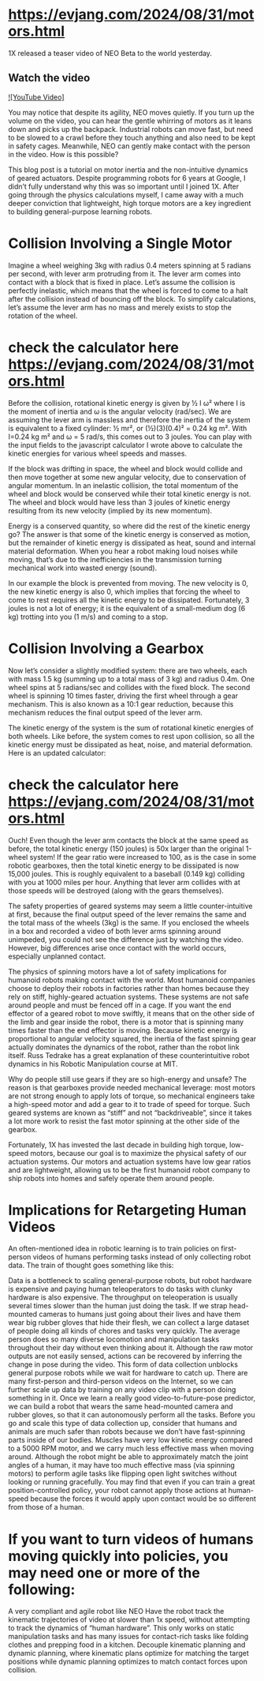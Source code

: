 # https://evjang.com/2024/08/31/motors.html

1X released a teaser video of NEO Beta to the world yesterday.

## Watch the video

[![YouTube Video]](https://www.youtube.com/watch?v=bUrLuUxv9gE&pp=ygVIeXQxcy5jb20gLSBJbnRyb2R1Y2luZyBORU8gQmV0YSAgQSBIdW1hbm9pZCBSb2JvdCBmb3IgdGhlIEhvbWVfMTA4MHAubXA0)

You may notice that despite its agility, NEO moves quietly. If you turn up the volume on the video, you can hear the gentle whirring of motors as it leans down and picks up the backpack. Industrial robots can move fast, but need to be slowed to a crawl before they touch anything and also need to be kept in safety cages. Meanwhile, NEO can gently make contact with the person in the video. How is this possible?

This blog post is a tutorial on motor inertia and the non-intuitive dynamics of geared actuators. Despite programming robots for 6 years at Google, I didn’t fully understand why this was so important until I joined 1X. After going through the physics calculations myself, I came away with a much deeper conviction that lightweight, high torque motors are a key ingredient to building general-purpose learning robots.


# Collision Involving a Single Motor

Imagine a wheel weighing 3kg with radius 0.4 meters spinning at 5 radians per second, with lever arm protruding from it. The lever arm comes into contact with a block that is fixed in place. Let’s assume the collision is perfectly inelastic, which means that the wheel is forced to come to a halt after the collision instead of bouncing off the block. To simplify calculations, let’s assume the lever arm has no mass and merely exists to stop the rotation of the wheel.

# check the calculator here https://evjang.com/2024/08/31/motors.html

Before the collision, rotational kinetic energy is given by ½ I ω² where I is the moment of inertia and ω is the angular velocity (rad/sec). We are assuming the lever arm is massless and therefore the inertia of the system is equivalent to a fixed cylinder: ½ mr², or (½)(3)(0.4)² = 0.24 kg m². With I=0.24 kg m² and ω = 5 rad/s, this comes out to 3 joules. You can play with the input fields to the javascript calculator I wrote above to calculate the kinetic energies for various wheel speeds and masses.

If the block was drifting in space, the wheel and block would collide and then move together at some new angular velocity, due to conservation of angular momentum. In an inelastic collision, the total momentum of the wheel and block would be conserved while their total kinetic energy is not. The wheel and block would have less than 3 joules of kinetic energy resulting from its new velocity (implied by its new momentum).

Energy is a conserved quantity, so where did the rest of the kinetic energy go? The answer is that some of the kinetic energy is conserved as motion, but the remainder of kinetic energy is dissipated as heat, sound and internal material deformation. When you hear a robot making loud noises while moving, that’s due to the inefficiencies in the transmission turning mechanical work into wasted energy (sound).

In our example the block is prevented from moving. The new velocity is 0, the new kinetic energy is also 0, which implies that forcing the wheel to come to rest requires all the kinetic energy to be dissipated. Fortunately, 3 joules is not a lot of energy; it is the equivalent of a small-medium dog (6 kg) trotting into you (1 m/s) and coming to a stop.

# Collision Involving a Gearbox

Now let’s consider a slightly modified system: there are two wheels, each with mass 1.5 kg (summing up to a total mass of 3 kg) and radius 0.4m. One wheel spins at 5 radians/sec and collides with the fixed block. The second wheel is spinning 10 times faster, driving the first wheel through a gear mechanism. This is also known as a 10:1 gear reduction, because this mechanism reduces the final output speed of the lever arm.

The kinetic energy of the system is the sum of rotational kinetic energies of both wheels. Like before, the system comes to rest upon collision, so all the kinetic energy must be dissipated as heat, noise, and material deformation. Here is an updated calculator:

# check the calculator here https://evjang.com/2024/08/31/motors.html

Ouch! Even though the lever arm contacts the block at the same speed as before, the total kinetic energy (150 joules) is 50x larger than the original 1-wheel system! If the gear ratio were increased to 100, as is the case in some robotic gearboxes, then the total kinetic energy to be dissipated is now 15,000 joules. This is roughly equivalent to a baseball (0.149 kg) colliding with you at 1000 miles per hour. Anything that lever arm collides with at those speeds will be destroyed (along with the gears themselves).

The safety properties of geared systems may seem a little counter-intuitive at first, because the final output speed of the lever remains the same and the total mass of the wheels (3kg) is the same. If you enclosed the wheels in a box and recorded a video of both lever arms spinning around unimpeded, you could not see the difference just by watching the video. However, big differences arise once contact with the world occurs, especially unplanned contact.

The physics of spinning motors have a lot of safety implications for humanoid robots making contact with the world. Most humanoid companies choose to deploy their robots in factories rather than homes because they rely on stiff, highly-geared actuation systems. These systems are not safe around people and must be fenced off in a cage. If you want the end effector of a geared robot to move swiftly, it means that on the other side of the limb and gear inside the robot, there is a motor that is spinning many times faster than the end effector is moving. Because kinetic energy is proportional to angular velocity squared, the inertia of the fast spinning gear actually dominates the dynamics of the robot, rather than the robot link itself. Russ Tedrake has a great explanation of these counterintuitive robot dynamics in his Robotic Manipulation course at MIT.

Why do people still use gears if they are so high-energy and unsafe? The reason is that gearboxes provide needed mechanical leverage: most motors are not strong enough to apply lots of torque, so mechanical engineers take a high-speed motor and add a gear to it to trade of speed for torque. Such geared systems are known as “stiff” and not “backdriveable”, since it takes a lot more work to resist the fast motor spinning at the other side of the gearbox.

Fortunately, 1X has invested the last decade in building high torque, low-speed motors, because our goal is to maximize the physical safety of our actuation systems. Our motors and actuation systems have low gear ratios and are lightweight, allowing us to be the first humanoid robot company to ship robots into homes and safely operate them around people.

# Implications for Retargeting Human Videos

An often-mentioned idea in robotic learning is to train policies on first-person videos of humans performing tasks instead of only collecting robot data. The train of thought goes something like this:

Data is a bottleneck to scaling general-purpose robots, but robot hardware is expensive and paying human teleoperators to do tasks with clunky hardware is also expensive. The throughput on teleoperation is usually several times slower than the human just doing the task.
If we strap head-mounted cameras to humans just going about their lives and have them wear big rubber gloves that hide their flesh, we can collect a large dataset of people doing all kinds of chores and tasks very quickly. The average person does so many diverse locomotion and manipulation tasks throughout their day without even thinking about it. Although the raw motor outputs are not easily sensed, actions can be recovered by inferring the change in pose during the video. This form of data collection unblocks general purpose robots while we wait for hardware to catch up.
There are many first-person and third-person videos on the Internet, so we can further scale up data by training on any video clip with a person doing something in it.
Once we learn a really good video-to-future-pose predictor, we can build a robot that wears the same head-mounted camera and rubber gloves, so that it can autonomously perform all the tasks.
Before you go and scale this type of data collection up, consider that humans and animals are much safer than robots because we don’t have fast-spinning parts inside of our bodies. Muscles have very low kinetic energy compared to a 5000 RPM motor, and we carry much less effective mass when moving around. Although the robot might be able to approximately match the joint angles of a human, it may have too much effective mass (via spinning motors) to perform agile tasks like flipping open light switches without looking or running gracefully. You may find that even if you can train a great position-controlled policy, your robot cannot apply those actions at human-speed because the forces it would apply upon contact would be so different from those of a human.

# If you want to turn videos of humans moving quickly into policies, you may need one or more of the following:

A very compliant and agile robot like NEO
Have the robot track the kinematic trajectories of video at slower than 1x speed, without attempting to track the dynamics of “human hardware”. This only works on static manipulation tasks and has many issues for contact-rich tasks like folding clothes and prepping food in a kitchen.
Decouple kinematic planning and dynamic planning, where kinematic plans optimize for matching the target positions while dynamic planning optimizes to match contact forces upon collision.